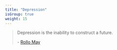 ```yaml
---
title: "Depression"
isGroup: true
weight: 15
---
```


> Depression is the inability to construct a future.
>
> \- [Rollo May](https://www.brainyquote.com/quotes/rollo_may_158690)
